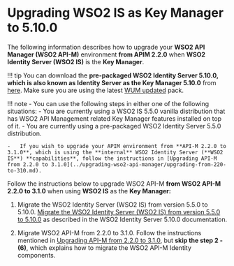 # Upgrading WSO2 IS as Key Manager to 5.10.0

The following information describes how to upgrade your **WSO2 API Manager (WSO2 API-M)** environment **from APIM 2.2.0** when **WSO2 Identity Server (WSO2 IS)** is the **Key Manager**.

!!! tip
    You can download the **pre-packaged WSO2 Identity Server 5.10.0, which is also known as Identity Server as the Key Manager 5.10.0** from [here](https://wso2.com/api-management/install/key-manager/). Make sure you are using the latest [WUM updated](https://docs.wso2.com/display/updates/Getting+Started) pack.

!!! note
    -   You can use the following steps in either one of the following situations:
        -   You are currently using a WSO2 IS 5.5.0 vanilla distribution that has WSO2 API Management related Key Manager features installed on top of it.
        -   You are currently using a pre-packaged WSO2 Identity Server 5.5.0 distribution.

    -   If you wish to upgrade your APIM environment from **API-M 2.2.0 to 3.1.0**, which is using the **internal** WSO2 Identity Server (**WSO2 IS**) **capabilities**, follow the instructions in [Upgrading API-M from 2.2.0 to 3.1.0](../upgrading-wso2-api-manager/upgrading-from-220-to-310.md).

Follow the instructions below to upgrade WSO2 API-M **from WSO2 API-M 2.2.0 to 3.1.0** when using **WSO2 IS** as the **Key Manager:**

1.  Migrate the WSO2 Identity Server (WSO2 IS) from version 5.5.0 to 5.10.0.
    [Migrate the WSO2 Identity Server (WSO2 IS) from version 5.5.0 to 5.10.0](https://is.docs.wso2.com/en/5.10.0/setup/migrating-to-5100/) as described in the WSO2 Identity Server 5.10.0 documentation.

2.  Migrate WSO2 API-M from 2.2.0 to 3.1.0.
    Follow the instructions mentioned in [Upgrading API-M from 2.2.0 to 3.1.0](../upgrading-wso2-api-manager/upgrading-from-220-to-310.md), but **skip the step 2 - (6)**, which explains how to migrate the WSO2 API-M Identity components.

